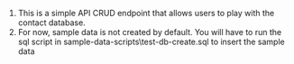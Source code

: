 1. This is a simple API CRUD endpoint that allows users to play with the contact database.
2. For now, sample data is not created by default. You will have to run the sql script in sample-data-scripts\test-db-create.sql to insert the sample data
